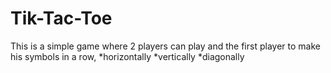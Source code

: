 # Tik-Tac-Toe

This is a simple game where 2 players can play and the first player to make his symbols in a row,
*horizontally
*vertically
*diagonally
